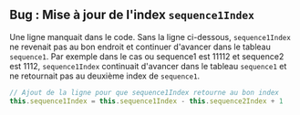 ## Bug : Mise à jour de l'index `sequence1Index`

Une ligne manquait dans le code. 
Sans la ligne ci-dessous, `sequence1Index` ne revenait pas au bon endroit et continuer d'avancer dans le tableau `sequence1`. Par exemple dans le cas ou sequence1 est 11112 et sequence2 est 1112, `sequence1Index` continuait d'avancer dans le tableau `sequence1` et ne retournait pas au deuxième index de `sequence1`.

```javascript
// Ajout de la ligne pour que sequence1Index retourne au bon index
this.sequence1Index = this.sequence1Index - this.sequence2Index + 1
```